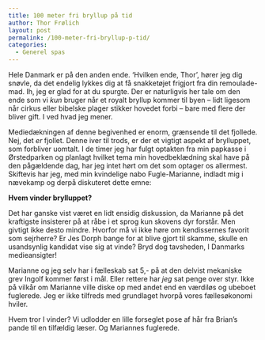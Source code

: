 ```yaml
---
title: 100 meter fri bryllup på tid
author: Thor Frølich
layout: post
permalink: /100-meter-fri-bryllup-p-tid/
categories:
  - Generel spas
---
```

Hele Danmark er på den anden ende. ‘Hvilken ende, Thor’, hører jeg dig snøvle, da det endelig lykkes dig at få snakketøjet frigjort fra din remoulade-mad. Ih, jeg er glad for at du spurgte. Der er naturligvis her tale om den ende som vi *kun* bruger når et royalt bryllup kommer til byen – lidt ligesom når cirkus eller bibelske plager stikker hovedet forbi – bare med flere der bliver gift. I ved hvad jeg mener.

Mediedækningen af denne begivenhed er enorm, grænsende til det fjollede. Nej, det *er* fjollet. Denne iver til trods, er der et vigtigt aspekt af brylluppet, som forbliver uomtalt. I de timer jeg har fulgt optakten fra min papkasse i Ørstedparken og planlagt hvilket tema min hovedbeklædning skal have på den pågældende dag, har jeg intet hørt om det som optager os allermest. Skiftevis har jeg, med min kvindelige nabo Fugle-Marianne, indladt mig i nævekamp og derpå diskuteret dette emne: 

**Hvem vinder brylluppet?**

Det har ganske vist været en lidt ensidig diskussion, da Marianne på det kraftigste insisterer på at råbe i et sprog kun skovens dyr forstår. Men givtigt ikke desto mindre. Hvorfor må vi ikke høre om kendissernes favorit som sejrherre? Er Jes Dorph bange for at blive gjort til skamme, skulle en usandsynlig kandidat vise sig at vinde? Bryd dog tavsheden, I Danmarks medieansigter!

Marianne og jeg selv har i fælleskab sat 5,- på at den delvist mekaniske grev Ingolf kommer først i mål. Eller rettere har *jeg* sat penge over styr. Ikke på vilkår om Marianne ville diske op med andet end en værdiløs og ubeboet fuglerede. Jeg er ikke tilfreds med grundlaget hvorpå vores fællesøkonomi hviler.

Hvem tror I vinder? Vi udlodder en lille forseglet pose af hår fra Brian’s pande til en tilfældig læser. Og Mariannes fuglerede.